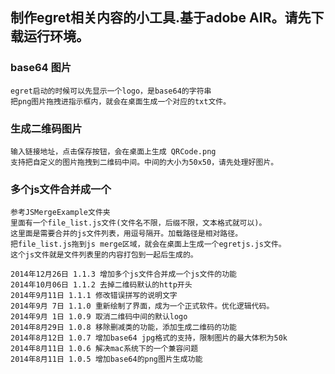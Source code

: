 ﻿制作egret相关内容的小工具.基于adobe AIR。请先下载运行环境。
------
### base64 图片
```
egret启动的时候可以先显示一个logo，是base64的字符串
把png图片拖拽进指示框内，就会在桌面生成一个对应的txt文件。
```
### 生成二维码图片
```
输入链接地址，点击保存按钮，会在桌面上生成 QRCode.png
支持把自定义的图片拖拽到二维码中间。中间的大小为50x50，请先处理好图片。
```
### 多个js文件合并成一个
```
参考JSMergeExample文件夹
里面有一个file_list.js文件(文件名不限，后缀不限，文本格式就可以)。
这里面是需要合并的js文件列表，用逗号隔开。加载路径是相对路径。
把file_list.js拖到js merge区域，就会在桌面上生成一个egretjs.js文件。
这个js文件就是文件列表里的内容打包到一起后生成的。
```
    2014年12月26日 1.1.3 增加多个js文件合并成一个js文件的功能
    2014年10月06日 1.1.2 去掉二维码默认的http开头
    2014年9月11日 1.1.1 修改错误拼写的说明文字
    2014年9月 7日 1.1.0 重新绘制了界面，成为一个正式软件。优化逻辑代码。
    2014年9月 1日 1.0.9 取消二维码中间的默认logo
    2014年8月29日 1.0.8 移除删减类的功能，添加生成二维码的功能
    2014年8月12日 1.0.7 增加base64 jpg格式的支持，限制图片的最大体积为50k
    2014年8月11日 1.0.6 解决mac系统下的一个兼容问题
    2014年8月11日 1.0.5 增加base64的png图片生成功能

